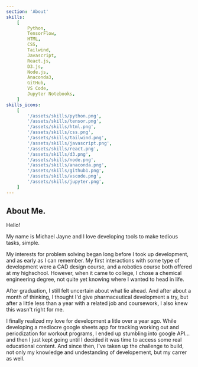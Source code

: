```yaml
---
section: 'About'
skills:
    [
        Python,
        TensorFlow,
        HTML,
        CSS,
        Tailwind,
        Javascript,
        React.js,
        D3.js,
        Node.js,
        Anaconda3,
        GitHub,
        VS Code,
        Jupyter Notebooks,
    ]
skills_icons:
    [
        '/assets/skills/python.png',
        '/assets/skills/tensor.png',
        '/assets/skills/html.png',
        '/assets/skills/css.png',
        '/assets/skills/tailwind.png',
        '/assets/skills/javascript.png',
        '/assets/skills/react.png',
        '/assets/skills/d3.png',
        '/assets/skills/node.png',
        '/assets/skills/anaconda.png',
        '/assets/skills/github1.png',
        '/assets/skills/vscode.png',
        '/assets/skills/jupyter.png',
    ]
---
```


## About Me.

Hello!

My name is Michael Jayne and I love
developing tools to make tedious tasks, simple.

My interests for problem solving began long before I
took up development, and as early as I can remember.
My first interactions with some type of development
were a CAD design course, and a robotics course both
offered at my highschool. However, when it came to
college, I chose a chemical engineering degree, not
quite yet knowing where I wanted to head in life.

After graduation, I still felt uncertain about what
lie ahead. And after about a month of thinking, I
thought I&apos;d give pharmaceutical development a
try, but after a little less than a year with a
related job and coursework, I also knew this
wasn&apos;t right for me.

I finally realized my love for development a litle
over a year ago. While developing a mediocre google
sheets app for tracking working out and
periodization for workout programs, I ended up
stumbling into google API... and then I just kept
going until I decided it was time to access some
real educational content. And since then, I&apos;ve
taken up the challenge to build, not only my
knowledge and undestanding of developement, but my
carrer as well.

